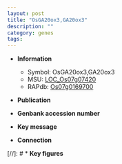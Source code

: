 ```yaml
---
layout: post
title: "OsGA20ox3,GA20ox3"
description: ""
category: genes
tags: 
---
```


* **Information**  
    + Symbol: OsGA20ox3,GA20ox3  
    + MSU: [LOC_Os07g07420](http://rice.uga.edu/cgi-bin/ORF_infopage.cgi?orf=LOC_Os07g07420)  
    + RAPdb: [Os07g0169700](http://rapdb.dna.affrc.go.jp/viewer/gbrowse_details/irgsp1?name=Os07g0169700)  

* **Publication**  

* **Genbank accession number**  

* **Key message**  

* **Connection**  

[//]: # * **Key figures**  


